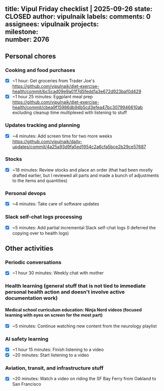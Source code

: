 title:	Vipul Friday checklist | 2025-09-26
state:	CLOSED
author:	vipulnaik
labels:	
comments:	0
assignees:	vipulnaik
projects:	
milestone:	
number:	2076
--
## Personal chores

### Cooking and food purchases

- [x] ~1 hour: Get groceries from Trader Joe's https://github.com/vipulnaik/diet-exercise-health/commit/bc5cad09e9a01f7d5fedd1a3e672d923baf0d429
- [x] ~1 hour 25 minutes: Eggplant meal prep https://github.com/vipulnaik/diet-exercise-health/commit/cbea9f15986db94b5cd3efea47bc3079946610ab excluding cleanup time multiplexed with listening to stuff

### Updates tracking and planning

- [x] ~4 minutes: Add screen time for two more weeks https://github.com/vipulnaik/daily-updates/commit/4a25a93d9fa5ed1954c2a6cfa5bce2b29ce57687

### Stocks

- [x] ~18 minutes: Review stocks and place an order (that had been mostly drafted earlier, but I reviewed all parts and made a bunch of adjustments to the items and quantities)

### Personal devops

- [x] ~4 minutes: Take care of software updates

### Slack self-chat logs processing

- [x] ~5 minutes: Add partial incremental Slack self-chat logs (I deferred the copying over to health logs)

## Other activities

### Periodic conversations

- [x] ~1 hour 30 minutes: Weekly chat with mother

### Health learning (general stuff that is not tied to immediate personal health action and doesn't involve active documentation work)

#### Medical school curriculum education: Ninja Nerd videos (focused learning with eyes on screen for the most part)

- [x] ~5 minutes: Continue watching new content from the neurology playlist

### AI safety learning

- [x] ~1 hour 15 minutes: Finish listening to a video
- [x] ~20 minutes: Start listening to a video

### Aviation, transit, and infrastructure stuff

- [x] ~20 minutes: Watch a video on riding the SF Bay Ferry from Oakland to San Francisco
